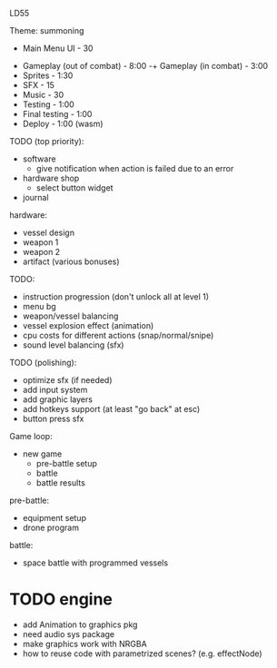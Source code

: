 LD55

Theme: summoning

+ Main Menu UI - 30
- Gameplay (out of combat) - 8:00
-+ Gameplay (in combat) - 3:00
- Sprites - 1:30
- SFX - 15
- Music - 30
- Testing - 1:00
- Final testing - 1:00
- Deploy - 1:00 (wasm)

TODO (top priority):

* software
  * give notification when action is failed due to an error
* hardware shop
  * select button widget
* journal

hardware:

* vessel design
* weapon 1
* weapon 2
* artifact (various bonuses)

TODO:

* instruction progression (don't unlock all at level 1)
* menu bg
* weapon/vessel balancing
* vessel explosion effect (animation)
* cpu costs for different actions (snap/normal/snipe)
* sound level balancing (sfx)

TODO (polishing):

* optimize sfx (if needed)
* add input system
* add graphic layers
* add hotkeys support (at least "go back" at esc)
* button press sfx

Game loop:

* new game
  * pre-battle setup
  * battle
  * battle results

pre-battle:
- equipment setup
- drone program

battle:
- space battle with programmed vessels

# TODO engine

* add Animation to graphics pkg
* need audio sys package
* make graphics work with NRGBA
* how to reuse code with parametrized scenes? (e.g. effectNode)